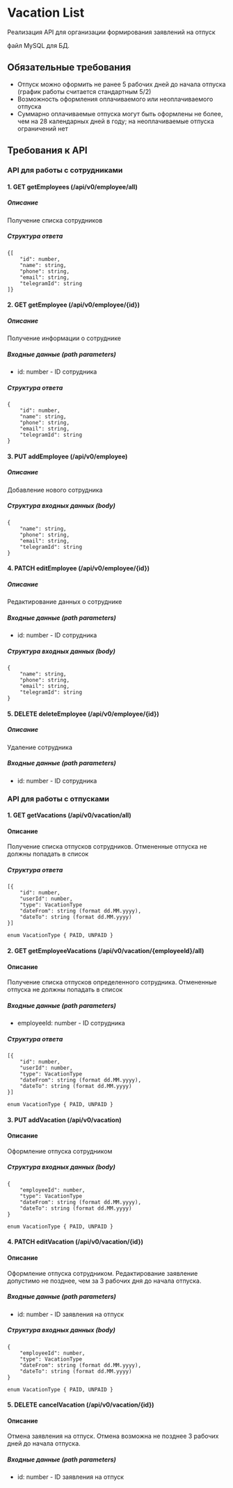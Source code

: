 # Vacation List

Реализация API для организации формирования заявлений на отпуск

файл MySQL для БД.

## Обязательные требования
- Отпуск можно оформить не ранее 5 рабочих дней до начала отпуска (график работы считается стандартным 5/2)
- Возможность оформления оплачиваемого или неоплачиваемого отпуска
- Суммарно оплачиваемые отпуска могут быть оформлены не более, чем на 28 календарных дней в году; на неоплачиваемые отпуска ограничений нет

## Требования к API

### API для работы с сотрудниками

#### 1. GET getEmployees (/api/v0/employee/all)

##### Описание
Получение списка cотрудников

##### Структура ответа
```
{[
    "id": number,
    "name": string,
    "phone": string,
    "email": string,
    "telegramId": string
]}
```

#### 2. GET getEmployee (/api/v0/employee/{id})

##### Описание
Получение информации о сотруднике

##### Входные данные (path parameters)
- id: number - ID сотрудника

##### Структура ответа
```
{
    "id": number,
    "name": string,
    "phone": string,
    "email": string,
    "telegramId": string
}
```

#### 3. PUT addEmployee (/api/v0/employee)

##### Описание
Добавление нового сотрудника

##### Структура входных данных (body)
```
{
    "name": string,
    "phone": string,
    "email": string,
    "telegramId": string
}   
```

#### 4. PATCH editEmployee (/api/v0/employee/{id})

##### Описание 
Редактирование данных о сотруднике

##### Входные данные (path parameters)
- id: number - ID сотрудника

##### Структура входных данных (body)
```
{
    "name": string,
    "phone": string,
    "email": string,
    "telegramId": string
}   
```

#### 5. DELETE deleteEmployee (/api/v0/employee/{id})

##### Описание
Удаление сотрудника

##### Входные данные (path parameters)
- id: number - ID сотрудника

### API для работы с отпусками

#### 1. GET getVacations (/api/v0/vacation/all)

#### Описание
Получение списка отпусков сотрудников. Отмененные отпуска не должны попадать в список

##### Структура ответа
```
[{
    "id": number,
    "userId": number,
    "type": VacationType
    "dateFrom": string (format dd.MM.yyyy),
    "dateTo": string (format dd.MM.yyyy)
}]

enum VacationType { PAID, UNPAID }
```

#### 2. GET getEmployeeVacations (/api/v0/vacation/{employeeId}/all)

#### Описание
Получение списка отпусков определенного сотрудника. Отмененные отпуска не должны попадать в список

##### Входные данные (path parameters)
- employeeId: number - ID сотрудника

##### Структура ответа
```
[{
    "id": number,
    "userId": number,
    "type": VacationType
    "dateFrom": string (format dd.MM.yyyy),
    "dateTo": string (format dd.MM.yyyy)
}]

enum VacationType { PAID, UNPAID }
```

#### 3. PUT addVacation (/api/v0/vacation)

#### Описание
Оформление отпуска сотрудником

##### Структура входных данных (body)
```
{
    "employeeId": number,
    "type": VacationType
    "dateFrom": string (format dd.MM.yyyy),
    "dateTo": string (format dd.MM.yyyy)
}

enum VacationType { PAID, UNPAID }
```

#### 4. PATCH editVacation (/api/v0/vacation/{id})

#### Описание
Оформление отпуска сотрудником. Редактирование заявление допустимо не позднее, чем за 3 рабочих дня до начала отпуска.

##### Входные данные (path parameters)
- id: number - ID заявления на отпуск

##### Структура входных данных (body)
```
{
    "employeeId": number,
    "type": VacationType
    "dateFrom": string (format dd.MM.yyyy),
    "dateTo": string (format dd.MM.yyyy)
}

enum VacationType { PAID, UNPAID }
```

#### 5. DELETE cancelVacation (/api/v0/vacation/{id})

#### Описание
Отмена заявления на отпуск. Отмена возможна не позднее 3 рабочих дней до начала отпуска.

##### Входные данные (path parameters)
- id: number - ID заявления на отпуск
